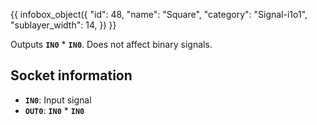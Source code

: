 {{ infobox_object({
	"id": 48,
	"name": "Square",
	"category": "Signal-i1o1",
	"sublayer_width": 14,
}) }}

Outputs **`IN0`** * **`IN0`**. Does not affect binary signals.

## Socket information
- **`IN0`**: Input signal
- **`OUT0`**: **`IN0`** * **`IN0`**